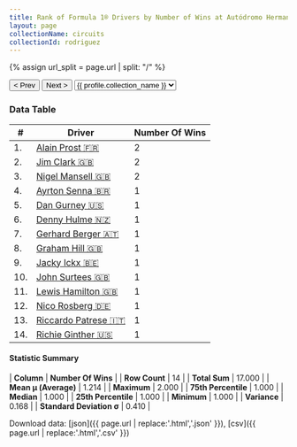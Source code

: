 ```yaml
---
title: Rank of Formula 1® Drivers by Number of Wins at Autódromo Hermanos Rodríguez
layout: page
collectionName: circuits
collectionId: rodriguez
---
```


{% assign url_split = page.url | split: "/" %}
<div id="collection-navigation">
<button onclick="selector.options[selector.selectedIndex-1].value && (window.location = selector.options[selector.selectedIndex-1].value);">&lt; Prev</button>
<button onclick="selector.options[selector.selectedIndex+1].value && (window.location = selector.options[selector.selectedIndex+1].value);">Next &gt;</button>
<select id="selector" onchange="this.options[this.selectedIndex].value && (window.location = this.options[this.selectedIndex].value);">
  {% for collectionId in site.data[page.collectionName].refs %}
    {% if collectionId == page.collectionId %}
      {% assign selected = "selected" %}
    {% else %}
      {% assign selected = "" %}
    {% endif %}
    {% assign profile = site.data[page.collectionName][collectionId].profile %}
    <option value="/f1/{{ page.collectionName }}/{{ collectionId }}/{{ url_split[4] }}" {{ selected }}>{{ profile.collection_name }}</option>
  {% endfor %}
</select>
</div>

<canvas id="chart" width="400" height="180"></canvas>
<script>
var data = {
  "labels" : [
    "Alain Prost",
    "Jim Clark",
    "Nigel Mansell",
    "Ayrton Senna",
    "Dan Gurney",
    "Denny Hulme",
    "Gerhard Berger",
    "Graham Hill",
    "Jacky Ickx",
    "John Surtees",
    "Lewis Hamilton",
    "Nico Rosberg",
    "Riccardo Patrese",
    "Richie Ginther"
  ],
  "datasets" : [
    {
      "label" : "Number Of Wins",
      "data" : [
        2,
        2,
        2,
        1,
        1,
        1,
        1,
        1,
        1,
        1,
        1,
        1,
        1,
        1
      ],
      "borderColor" : [
        "#1D181E",
        "#1D181E",
        "#1D181E",
        "#1D181E",
        "#1D181E",
        "#1D181E",
        "#1D181E",
        "#1D181E",
        "#1D181E",
        "#1D181E",
        "#1D181E",
        "#1D181E",
        "#1D181E",
        "#1D181E"
      ],
      "borderWidth" : 1,
      "backgroundColor" : [
        "#9C8E8D",
        "#9C8E8D",
        "#9C8E8D",
        "#9C8E8D",
        "#9C8E8D",
        "#9C8E8D",
        "#9C8E8D",
        "#9C8E8D",
        "#9C8E8D",
        "#9C8E8D",
        "#9C8E8D",
        "#9C8E8D",
        "#9C8E8D",
        "#9C8E8D"
      ]
    }
  ]
};
var options = {
  legend: {
    display: false
  },
  scales: {
    xAxes: [{
      ticks: {
        beginAtZero: true,
        maxRotation: 180,
        display: window.innerWidth > 800
      }
    }],
    yAxes: [{
      ticks: {
        beginAtZero: true
      }
    }]
  },
  onResize: function(chart, size) {
    chart.options.scales.xAxes[0].ticks.display = size.width > 800;
  }
};
var chart = new Chart("chart", {
    data: data,
    type: 'bar',
    options: options
});
</script>



### Data Table

| # | Driver | Number Of Wins |
|--|--|--|
| 1. | [Alain Prost 🇫🇷](/f1/drivers/prost) | 2 |
| 2. | [Jim Clark 🇬🇧](/f1/drivers/clark) | 2 |
| 3. | [Nigel Mansell 🇬🇧](/f1/drivers/mansell) | 2 |
| 4. | [Ayrton Senna 🇧🇷](/f1/drivers/senna) | 1 |
| 5. | [Dan Gurney 🇺🇸](/f1/drivers/gurney) | 1 |
| 6. | [Denny Hulme 🇳🇿](/f1/drivers/hulme) | 1 |
| 7. | [Gerhard Berger 🇦🇹](/f1/drivers/berger) | 1 |
| 8. | [Graham Hill 🇬🇧](/f1/drivers/hill) | 1 |
| 9. | [Jacky Ickx 🇧🇪](/f1/drivers/ickx) | 1 |
| 10. | [John Surtees 🇬🇧](/f1/drivers/surtees) | 1 |
| 11. | [Lewis Hamilton 🇬🇧](/f1/drivers/hamilton) | 1 |
| 12. | [Nico Rosberg 🇩🇪](/f1/drivers/rosberg) | 1 |
| 13. | [Riccardo Patrese 🇮🇹](/f1/drivers/patrese) | 1 |
| 14. | [Richie Ginther 🇺🇸](/f1/drivers/ginther) | 1 |

#### Statistic Summary

| **Column** | **Number Of Wins** |
| **Row Count** | 14 |
| **Total Sum** | 17.000 |
| **Mean μ (Average)** | 1.214 |
| **Maximum** | 2.000 |
| **75th Percentile** | 1.000 |
| **Median** | 1.000 |
| **25th Percentile** | 1.000 |
| **Minimum** | 1.000 |
| **Variance** | 0.168 |
| **Standard Deviation σ** | 0.410 |

Download data: [json]({{ page.url | replace:'.html','.json' }}), [csv]({{ page.url | replace:'.html','.csv' }})
